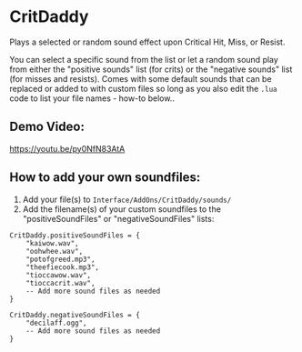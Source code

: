 # CritDaddy

Plays a selected or random sound effect upon Critical Hit, Miss, or Resist.

You can select a specific sound from the list or let a random sound play from either the "positive sounds" list (for crits) or the "negative sounds" list (for misses and resists).
Comes with some default sounds that can be replaced or added to with custom files so long as you also edit the `.lua` code to list your file names - how-to below..

## Demo Video: 
https://youtu.be/py0NfN83AtA


## How to add your own soundfiles:
1. Add your file(s) to `Interface/AddOns/CritDaddy/sounds/`
2. Add the filename(s) of your custom soundfiles to the "positiveSoundFiles" or  "negativeSoundFiles" lists:
```
CritDaddy.positiveSoundFiles = {
    "kaiwow.wav",
    "oohwhee.wav",
    "potofgreed.mp3",
    "theefiecook.mp3",
    "tioccawow.wav",
    "tioccacrit.wav",
    -- Add more sound files as needed
}

CritDaddy.negativeSoundFiles = {
    "decilaff.ogg",
    -- Add more sound files as needed
}
```
